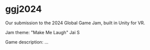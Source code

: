 # ggj2024

Our submission to the 2024 Global Game Jam, built in Unity for VR. 

Jam theme: "Make Me Laugh"
Jai S

Game description:
...
